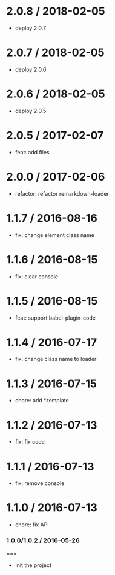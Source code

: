 2.0.8 / 2018-02-05
==================

* deploy 2.0.7

2.0.7 / 2018-02-05
==================

* deploy 2.0.6

2.0.6 / 2018-02-05
==================

* deploy 2.0.5

2.0.5 / 2017-02-07
==================

* feat: add files


2.0.0 / 2017-02-06
==================

* refactor: refactor remarkdown-loader

1.1.7 / 2016-08-16
==================

* fix: change element class name

1.1.6 / 2016-08-15
==================

* fix: clear console

1.1.5 / 2016-08-15
==================

* feat: support babel-plugin-code

1.1.4 / 2016-07-17
==================

* fix: change class name to loader

1.1.3 / 2016-07-15
==================

* chore: add *.template

1.1.2 / 2016-07-13
==================

* fix: fix code

1.1.1 / 2016-07-13
==================

* fix: remove console

1.1.0 / 2016-07-13
==================

* chore: fix API

### 1.0.0/1.0.2 / 2016-05-26
===
- Init the project
